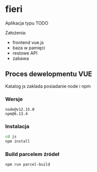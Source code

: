 # fieri

Aplikacja typu TODO

Założenia:
- frontend vue.js
- baza w pamięci
- restowe API
- zabawa

## Proces dewelopmentu VUE
Katalog js zaklada posiadanie node i npm
### Wersje
```
node@v12.15.0
npm@6.13.4
```
### Instalacja
```bash
cd js
npm install
```
### Build parcelem źródeł
```bash
npm run parcel-build
```